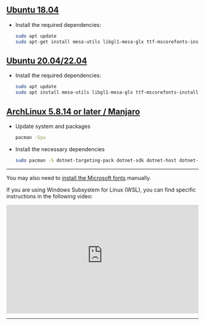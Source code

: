 ## [**Ubuntu 18.04**](#tab/ubuntu1804)

- Install the required dependencies:

    ```bash
    sudo apt update
    sudo apt-get install mesa-utils libgl1-mesa-glx ttf-mscorefonts-installer dbus libfontconfig1 libxrandr
    ```

## [**Ubuntu 20.04/22.04**](#tab/ubuntu2004)

- Install the required dependencies:

    ```bash
    sudo apt update
    sudo apt install mesa-utils libgl1-mesa-glx ttf-mscorefonts-installer dbus libfontconfig1 libxrandr
    ```

## [**ArchLinux 5.8.14 or later / Manjaro**](#tab/archlinux2004)

- Update system and packages

    ```bash
    pacman -Syu
    ```

- Install the necessary dependencies

    ```bash
    sudo pacman -S dotnet-targeting-pack dotnet-sdk dotnet-host dotnet-runtime python ninja gn aspnet-runtime dbus libxrandr
    ```

***

You may also need to [install the Microsoft fonts](https://wiki.archlinux.org/title/Microsoft_fonts) manually.

If you are using Windows Subsystem for Linux (WSL), you can find specific instructions in the following video:

<div style="position: relative; width: 100%; padding-bottom: 56.25%;">
    <iframe
        src="https://www.youtube-nocookie.com/embed/GGszH8PDf-w"
        title="YouTube video player"
        frameborder="0"
        allow="accelerometer; autoplay; clipboard-write; encrypted-media; gyroscope; picture-in-picture; web-share"
        allowfullscreen
        style="position: absolute; top: 0; left: 0; width: 100%; height: 100%;">
    </iframe>
</div>

***
